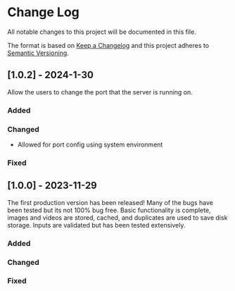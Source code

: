 # Change Log
All notable changes to this project will be documented in this file.

The format is based on [Keep a Changelog](http://keepachangelog.com/)
and this project adheres to [Semantic Versioning](http://semver.org/).

## [1.0.2] - 2024-1-30

Allow the users to change the port that the server is running on.

### Added

### Changed
- Allowed for port config using system environment

### Fixed

## [1.0.0] - 2023-11-29

The first production version has been released! Many of the bugs have been tested but its not 100% bug free.
Basic functionality is complete, images and videos are stored, cached, and duplicates are used to save disk storage.
Inputs are validated but has been tested extensively.

### Added

### Changed

### Fixed
